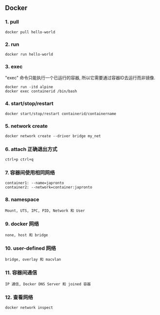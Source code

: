 
## Docker

### 1. pull

```
docker pull hello-world
```

### 2. run
```
docker run hello-world
```

### 3. exec
    
"exec" 命令只能执行一个已运行的容器, 所以它需要通过容器ID去运行而非镜像.
    
```
docker run -itd alpine
docker exec containerid /bin/bash
```

### 4. start/stop/restart
```
docker start/stop/restart containerid/containername
```

### 5. network create 
```
docker network create --driver bridge my_net
```

### 6. attach 正确退出方式 
```
ctrl+p ctrl+q
```

### 7. 容器间使用相同网络
```
container1: --name=japronto
container2: --network=container:japronto
```

### 8. namespace 

```
Mount, UTS, IPC, PID, Network 和 User
```

### 9. docker 网络 

```
none, host 和 bridge
```

### 10. user-defined 网络

```
bridge, overlay 和 macvlan
```

### 11. 容器间通信

```
IP 通信, Docker DNS Server 和 joined 容器

```

### 12. 查看网络

```
docker network inspect
```
